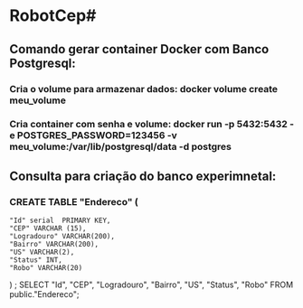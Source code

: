 # RobotCep#

## Comando gerar container Docker com Banco Postgresql:
### Cria o volume para armazenar dados:  docker volume create meu_volume
### Cria container com senha e volume: docker run -p 5432:5432 -e POSTGRES_PASSWORD=123456 -v meu_volume:/var/lib/postgresql/data -d postgres

## Consulta para criação do banco experimnetal: 
### CREATE TABLE "Endereco" (
	"Id" serial  PRIMARY KEY,
	"CEP" VARCHAR (15),
	"Logradouro" VARCHAR(200),
	"Bairro" VARCHAR(200),
	"US" VARCHAR(2),
	"Status" INT,
	"Robo" VARCHAR(20)
) ;
SELECT "Id", "CEP", "Logradouro", "Bairro", "US", "Status", "Robo"
FROM public."Endereco"; 
